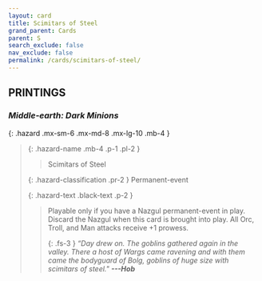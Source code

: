 ```yaml
---
layout: card
title: Scimitars of Steel
grand_parent: Cards
parent: S
search_exclude: false
nav_exclude: false
permalink: /cards/scimitars-of-steel/
---
```


## PRINTINGS


### _Middle-earth: Dark Minions_

{: .hazard .mx-sm-6 .mx-md-8 .mx-lg-10 .mb-4 }
> {: .hazard-name .mb-4 .p-1 .pl-2 }
> > <div class="hazard-mp"></div>
> > <div class="card-name">Scimitars of Steel</div>
>
> {: .hazard-classification .pr-2 }
> Permanent-event
>
> {: .hazard-text .black-text .p-2 }
> > Playable only if you have a Nazgul permanent-event in play. Discard the Nazgul when this card is brought into play. All Orc, Troll, and Man attacks receive +1 prowess. 
> > 
> > {: .fs-3 } 
> > _“Day drew on. The goblins gathered again in the valley. There a host of Wargs came ravening and with them came the bodyguard of Bolg, goblins of huge size with scimitars of steel."_ ***---&#65279;Hob***  
>
